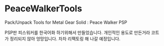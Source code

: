 # PeaceWalkerTools
Pack/Unpack Tools for Metal Gear Solid : Peace Walker PSP

PSP판 피스워커를 한국어화 하기위해서 만들었습니다.
개인적인 용도로 만든거라 코트가 정리되지 않아 엉망입니다.
차차 리팩토링 해  나갈 예정입니다.
